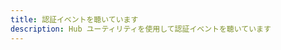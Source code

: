 ```yaml
---
title: 認証イベントを聴いています
description: Hub ユーティリティを使用して認証イベントを聴いています
---
```


<inline-fragment platform="js" src="~/guides/authentication/fragments/js/listening-for-auth-events.md"></inline-fragment>
